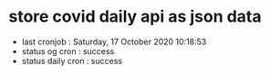 # store covid daily api as json data

- last cronjob : Saturday, 17 October 2020 10:18:53
- status og cron : success
- status daily cron : success
      
      